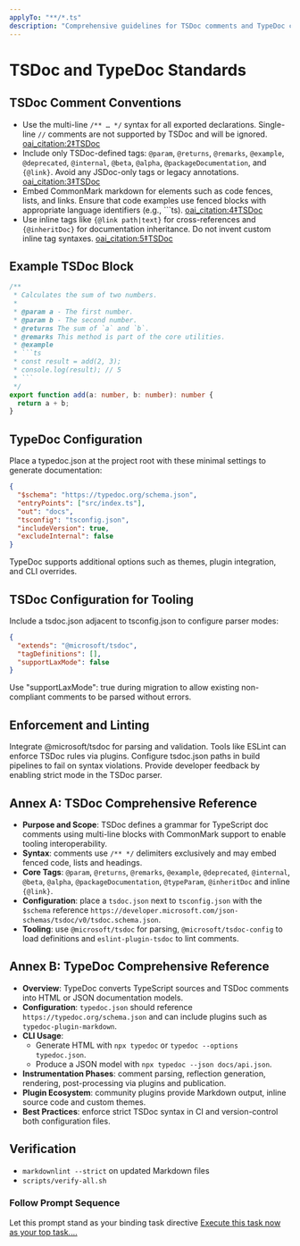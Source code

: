 ```yaml
---
applyTo: "**/*.ts"
description: "Comprehensive guidelines for TSDoc comments and TypeDoc configuration"
---
```


# TSDoc and TypeDoc Standards

## TSDoc Comment Conventions

- Use the multi-line `/** … */` syntax for all exported declarations. Single-line `//` comments are not supported by TSDoc and will be ignored.  [oai_citation:2‡TSDoc](https://tsdoc.org/pages/intro/approach/?utm_source=chatgpt.com)  
- Include only TSDoc-defined tags: `@param`, `@returns`, `@remarks`, `@example`, `@deprecated`, `@internal`, `@beta`, `@alpha`, `@packageDocumentation`, and `{@link}`. Avoid any JSDoc-only tags or legacy annotations.  [oai_citation:3‡TSDoc](https://tsdoc.org/?utm_source=chatgpt.com)  
- Embed CommonMark markdown for elements such as code fences, lists, and links. Ensure that code examples use fenced blocks with appropriate language identifiers (e.g., ```ts).  [oai_citation:4‡TSDoc](https://tsdoc.org/pages/intro/approach/?utm_source=chatgpt.com)  
- Use inline tags like `{@link path|text}` for cross-references and `{@inheritDoc}` for documentation inheritance. Do not invent custom inline tag syntaxes.  [oai_citation:5‡TSDoc](https://tsdoc.org/?utm_source=chatgpt.com)

## Example TSDoc Block

```ts
/**
 * Calculates the sum of two numbers.
 *
 * @param a - The first number.
 * @param b - The second number.
 * @returns The sum of `a` and `b`.
 * @remarks This method is part of the core utilities.
 * @example
 * ```ts
 * const result = add(2, 3);
 * console.log(result); // 5
 * ```
 */
export function add(a: number, b: number): number {
  return a + b;
}
```

## TypeDoc Configuration

Place a typedoc.json at the project root with these minimal settings to generate documentation:

```json
{
  "$schema": "https://typedoc.org/schema.json",
  "entryPoints": ["src/index.ts"],
  "out": "docs",
  "tsconfig": "tsconfig.json",
  "includeVersion": true,
  "excludeInternal": false
}
```

TypeDoc supports additional options such as themes, plugin integration, and CLI overrides.

## TSDoc Configuration for Tooling

Include a tsdoc.json adjacent to tsconfig.json to configure parser modes:

```json
{
  "extends": "@microsoft/tsdoc",
  "tagDefinitions": [],
  "supportLaxMode": false
}
```

Use "supportLaxMode": true during migration to allow existing non-compliant comments to be parsed without errors.

## Enforcement and Linting

Integrate @microsoft/tsdoc for parsing and validation. Tools like ESLint can enforce TSDoc rules via plugins. Configure tsdoc.json paths in build pipelines to fail on syntax violations. Provide developer feedback by enabling strict mode in the TSDoc parser.

## Annex A: TSDoc Comprehensive Reference

- **Purpose and Scope**: TSDoc defines a grammar for TypeScript doc comments using
  multi-line blocks with CommonMark support to enable tooling interoperability.
- **Syntax**: comments use `/** */` delimiters exclusively and may embed fenced
  code, lists and headings.
- **Core Tags**: `@param`, `@returns`, `@remarks`, `@example`, `@deprecated`,
  `@internal`, `@beta`, `@alpha`, `@packageDocumentation`, `@typeParam`,
  `@inheritDoc` and inline `{@link}`.
- **Configuration**: place a `tsdoc.json` next to `tsconfig.json` with the
  `$schema` reference `https://developer.microsoft.com/json-schemas/tsdoc/v0/tsdoc.schema.json`.
- **Tooling**: use `@microsoft/tsdoc` for parsing, `@microsoft/tsdoc-config` to
  load definitions and `eslint-plugin-tsdoc` to lint comments.

## Annex B: TypeDoc Comprehensive Reference

- **Overview**: TypeDoc converts TypeScript sources and TSDoc comments into HTML
  or JSON documentation models.
- **Configuration**: `typedoc.json` should reference
  `https://typedoc.org/schema.json` and can include plugins such as
  `typedoc-plugin-markdown`.
- **CLI Usage**:
  - Generate HTML with `npx typedoc` or `typedoc --options typedoc.json`.
  - Produce a JSON model with `npx typedoc --json docs/api.json`.
- **Instrumentation Phases**: comment parsing, reflection generation, rendering,
  post-processing via plugins and publication.
- **Plugin Ecosystem**: community plugins provide Markdown output, inline source
  code and custom themes.
- **Best Practices**: enforce strict TSDoc syntax in CI and version-control both
  configuration files.

## Verification

- `markdownlint --strict` on updated Markdown files
- `scripts/verify-all.sh`

### Follow Prompt Sequence

Let this prompt stand as your binding task directive [Execute this task now as your top task....](../prompts/tsdoc-typedoc.prompt.md)
